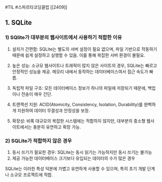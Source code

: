 #TIL #스파르타코딩클럽 [[2409]]

## 1. SQLite
### 1) SQlite가 대부분의 웹사이트에서 사용하기 적합한 이유
1. 설치가 간편함: SQLite는 별도의 서버 설정이 필요 없으며, 파일 기반으로 작동하기 때문에 쉽게 설정하고 실행할 수 있음. 이를 통해 복잡한 서버 환경이 불필요.
    
2. 높은 성능: 소규모 웹사이트나 트래픽이 많지 않은 사이트의 경우, SQLite는 빠르고 안정적인 성능을 제공. 메모리 내에서 동작하는 데이터베이스여서 접근 속도가 빠름.
    
3. 독립적 파일 구조: 모든 데이터베이스 정보가 하나의 파일에 저장되기 때문에, 백업이나 전송이 매우 간단.
    
4. 트랜잭션 지원: ACID(Atomicity, Consistency, Isolation, Durability)를 완벽하게 지원하여 데이터 무결성과 안정성을 보장.
    
5. 확장성: 비록 대규모의 복잡한 시스템에는 적합하지 않지만, 대부분의 중소형 웹사이트에서는 충분히 유연하고 확장 가능.
    
### 2) SQLite가 적합하지 않은 경우
1. 동시 쓰기가 필요한 경우: SQLite는 동시 읽기는 가능하지만 동시 쓰기는 불가능
2. 제공 가능한 데이터베이스 크기보다 유입되는 데이터의 수가 많은 경우

SQLite는 이러한 특성 덕분에 가볍고 유연하게 사용할 수 있으며, 특히 초기 개발 단계나 소규모 프로젝트에 적합.